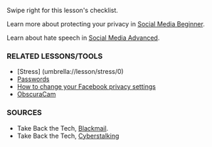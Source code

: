 [Title]: # (What now?)
[Order]: # (4)

Swipe right for this lesson's checklist.

Learn more about protecting your privacy in [Social Media Beginner](umbrella://lesson/social-media/0).

Learn about hate speech in [Social Media Advanced](umbrella://lesson/social-media/1).

### RELATED LESSONS/TOOLS

*	[Stress] (umbrella://lesson/stress/0)
*	[Passwords](umbrella://lesson/passwords)
* 	[How to change your Facebook privacy settings](umbrella://lesson/facebook)
*	[ObscuraCam](umbrella://lesson/obscuracam)

### SOURCES

*   Take Back the Tech, [Blackmail](https://www.takebackthetech.net/know-more/blackmail).
*   Take Back the Tech, [Cyberstalking](https://www.takebackthetech.net/know-more/cyberstalking)
